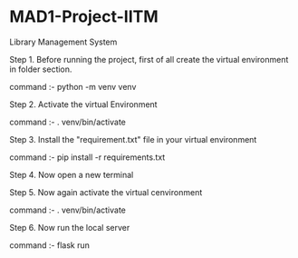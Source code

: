# MAD1-Project-IITM

Library Management System

Step 1. Before running the project, first of all create the virtual environment in folder section.

command :- python -m venv venv

Step 2. Activate the virtual Environment

command :- . venv/bin/activate

Step 3. Install the "requirement.txt" file in your virtual environment

command :- pip install -r requirements.txt

Step 4. Now open a new terminal

Step 5. Now again activate the virtual cenvironment

command :- . venv/bin/activate

Step 6. Now run the local server

command :- flask run


